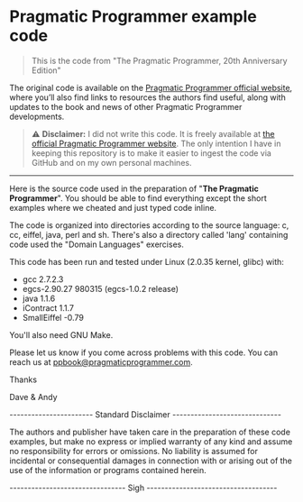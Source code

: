 # Pragmatic Programmer example code
> This is the code from "The Pragmatic Programmer, 20th Anniversary Edition" 

The original code is available on the [Pragmatic Programmer official website](https://pragprog.com/titles/tpp20#resources), where you’ll also find links to resources the authors find useful, along with updates to the book and news of other Pragmatic Programmer developments.

> :warning: __Disclaimer:__ I did not write this code. It is freely available at [the official Pragmatic Programmer website](https://pragprog.com/titles/tpp20#resources). The only intention I have in keeping this repository is to make it easier to ingest the code via GitHub and on my own personal machines. 

---

Here is the source code used in the preparation of "**The Pragmatic
Programmer**". You should be able to find everything except the short
examples where we cheated and just typed code inline.

The code is organized into directories according to the source
language: c, cc, eiffel, java, perl and sh. There's also a directory
called 'lang' containing code used the "Domain Languages" exercises.

This code has been run and tested under Linux (2.0.35 kernel, glibc) with:

  - gcc 2.7.2.3
  - egcs-2.90.27 980315 (egcs-1.0.2 release)
  - java 1.1.6
  - iContract 1.1.7
  - SmallEiffel -0.79

You'll also need GNU Make.

Please let us know if you come across problems with this code. You can 
reach us at <ppbook@pragmaticprogrammer.com>.

Thanks

Dave & Andy


----------------------- Standard Disclaimer ------------------------------

  The authors and publisher have taken care in the preparation of
  these code examples, but make no express or implied warranty of any
  kind and assume no responsibility for errors or omissions. No
  liability is assumed for incidental or consequential damages in
  connection with or arising out of the use of the information or
  programs contained herein.

-------------------------------- Sigh ------------------------------------
